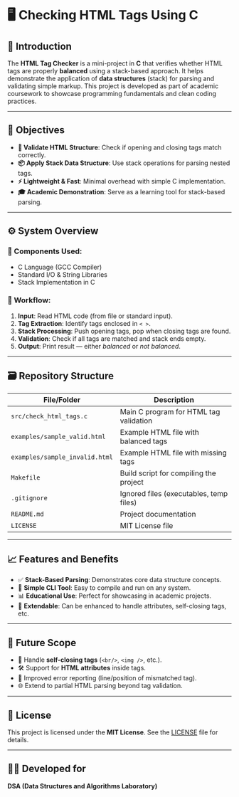 
# 🖥️ Checking HTML Tags Using C  

## 🌟 Introduction  

The **HTML Tag Checker** is a mini-project in **C** that verifies whether HTML tags are properly **balanced** using a stack-based approach. It helps demonstrate the application of **data structures** (stack) for parsing and validating simple markup. This project is developed as part of academic coursework to showcase programming fundamentals and clean coding practices.  

---  

## 🎯 Objectives  

- **📑 Validate HTML Structure**: Check if opening and closing tags match correctly.  
- **📦 Apply Stack Data Structure**: Use stack operations for parsing nested tags.  
- **⚡ Lightweight & Fast**: Minimal overhead with simple C implementation.  
- **🎓 Academic Demonstration**: Serve as a learning tool for stack-based parsing.  

---  

## ⚙️ System Overview  

### 🔌 Components Used:  
- C Language (GCC Compiler)  
- Standard I/O & String Libraries  
- Stack Implementation in C  

### 🚀 Workflow:  
1. **Input**: Read HTML code (from file or standard input).  
2. **Tag Extraction**: Identify tags enclosed in `< >`.  
3. **Stack Processing**: Push opening tags, pop when closing tags are found.  
4. **Validation**: Check if all tags are matched and stack ends empty.  
5. **Output**: Print result — either *balanced* or *not balanced*.  

---  

## 🗃️ Repository Structure  

| File/Folder               | Description                                |
|----------------------------|--------------------------------------------|
| `src/check_html_tags.c`   | Main C program for HTML tag validation      |
| `examples/sample_valid.html` | Example HTML file with balanced tags      |
| `examples/sample_invalid.html` | Example HTML file with missing tags     |
| `Makefile`                | Build script for compiling the project      |
| `.gitignore`              | Ignored files (executables, temp files)     |
| `README.md`               | Project documentation                      |
| `LICENSE`                 | MIT License file                           |  

---  

## 📈 Features and Benefits  

- ✅ **Stack-Based Parsing**: Demonstrates core data structure concepts.  
- 🔄 **Simple CLI Tool**: Easy to compile and run on any system.  
- 📊 **Educational Use**: Perfect for showcasing in academic projects.  
- 🧩 **Extendable**: Can be enhanced to handle attributes, self-closing tags, etc.  

---  

## 🔮 Future Scope  

- 📱 Handle **self-closing tags** (`<br/>`, `<img />`, etc.).  
- 🛠️ Support for **HTML attributes** inside tags.  
- 📝 Improved error reporting (line/position of mismatched tag).  
- 🌐 Extend to partial HTML parsing beyond tag validation.  

---  

## 📜 License  

This project is licensed under the **MIT License**. See the [LICENSE](LICENSE) file for details.  

---

## 👨‍💻 Developed for  

**DSA (Data Structures and Algorithms Laboratory)**  

